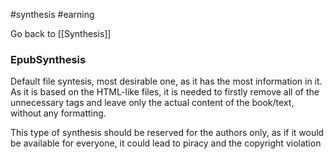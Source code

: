 #synthesis
#earning 

Go back to [[Synthesis]]

### EpubSynthesis
Default file syntesis, most desirable one, as it has the most information in it. As it is based on the HTML-like files, it is needed to firstly remove all of the unnecessary tags and leave only the actual content of the book/text, without any formatting.

This type of synthesis should be reserved for the authors only, as if it would be available for everyone, it could lead to piracy and the copyright violation